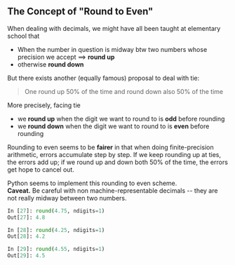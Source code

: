 ## The Concept of "Round to Even"
When dealing with decimals, we might have all been taught
at elementary school that
- When the number in question is midway btw two numbers whose precision we accept $\implies$ **round up**
- otherwise **round down**

But there exists another (equally famous) proposal to deal with tie:
> One round up 50% of the time and round down also 50% of the time

More precisely, facing tie
- we **round up** when the digit we want to round to is **odd** before rounding
- we **round down** when the digit we want to round to is **even** before rounding

Rounding to even seems to be **fairer** in that
when doing finite-precision arithmetic, errors accumulate
step by step. If we keep rounding up at ties, the errors add up;
if we round up and down both 50% of the time, the errors get hope
to cancel out.

Python seems to implement this rounding to even scheme.  
**Caveat.** Be careful with non machine-representable decimals --
they are not really midway between two numbers.

```python
In [27]: round(4.75, ndigits=1)
Out[27]: 4.8

In [28]: round(4.25, ndigits=1)
Out[28]: 4.2

In [29]: round(4.55, ndigits=1)
Out[29]: 4.5
```
